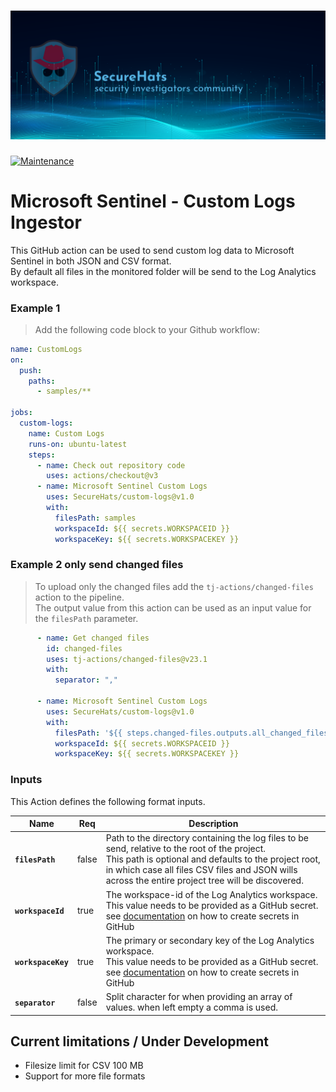 ![logo](https://raw.githubusercontent.com/SecureHats/SecureHacks/main/media/sh-banners.png)
=========
[![Maintenance](https://img.shields.io/maintenance/yes/2022.svg?style=flat-square)]()
# Microsoft Sentinel - Custom Logs Ingestor

This GitHub action can be used to send custom log data to Microsoft Sentinel in both JSON and CSV format.<br />
By default all files in the monitored folder will be send to the Log Analytics workspace.

### Example 1

> Add the following code block to your Github workflow:

```yaml
name: CustomLogs
on:
  push:
    paths:
      - samples/**

jobs:
  custom-logs:
    name: Custom Logs
    runs-on: ubuntu-latest
    steps:
      - name: Check out repository code
        uses: actions/checkout@v3
      - name: Microsoft Sentinel Custom Logs
        uses: SecureHats/custom-logs@v1.0
        with:
          filesPath: samples
          workspaceId: ${{ secrets.WORKSPACEID }}
          workspaceKey: ${{ secrets.WORKSPACEKEY }}
```

### Example 2 only send changed files

> To upload only the changed files add the `tj-actions/changed-files` action to the pipeline.<br />
> The output value from this action can be used as an input value for the `filesPath` parameter.

```yaml
      - name: Get changed files
        id: changed-files
        uses: tj-actions/changed-files@v23.1
        with:
          separator: ","
      
      - name: Microsoft Sentinel Custom Logs
        uses: SecureHats/custom-logs@v1.0
        with:
          filesPath: '${{ steps.changed-files.outputs.all_changed_files }}'
          workspaceId: ${{ secrets.WORKSPACEID }}
          workspaceKey: ${{ secrets.WORKSPACEKEY }}
```

### Inputs

This Action defines the following format inputs.

| Name | Req | Description
|-|-|-|
| **`filesPath`**  | false | Path to the directory containing the log files to be send, relative to the root of the project.<br /> This path is optional and defaults to the project root, in which case all files CSV files and JSON wills across the entire project tree will be discovered.
| **`workspaceId`** | true | The workspace-id of the Log Analytics workspace.<br /> This value needs to be provided as a GitHub secret. see [documentation](https://github.com/Azure/actions-workflow-samples/blob/master/assets/create-secrets-for-GitHub-workflows.md) on how to create secrets in GitHub
| **`workspaceKey`** | true | The primary or secondary key of the Log Analytics workspace.<br /> This value needs to be provided as a GitHub secret. see [documentation](https://github.com/Azure/actions-workflow-samples/blob/master/assets/create-secrets-for-GitHub-workflows.md) on how to create secrets in GitHub
| **`separator`** | false | Split character for when providing an array of values. when left empty a comma is used.
 

## Current limitations / Under Development

- Filesize limit for CSV 100 MB
- Support for more file formats
